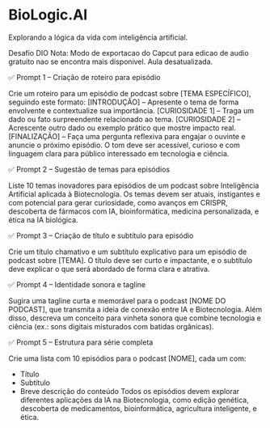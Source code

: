 # BioLogic.AI
Explorando a lógica da vida com inteligência artificial.

Desafio DIO
Nota: Modo de exportacao do Capcut para edicao de audio gratuito nao se encontra mais disponivel. Aula desatualizada.

✅ Prompt 1 – Criação de roteiro para episódio

Crie um roteiro para um episódio de podcast sobre [TEMA ESPECÍFICO], seguindo este formato:
[INTRODUÇÃO] – Apresente o tema de forma envolvente e contextualize sua importância.
[CURIOSIDADE 1] – Traga um dado ou fato surpreendente relacionado ao tema.
[CURIOSIDADE 2] – Acrescente outro dado ou exemplo prático que mostre impacto real.
[FINALIZAÇÃO] – Faça uma pergunta reflexiva para engajar o ouvinte e anuncie o próximo episódio.
O tom deve ser acessível, curioso e com linguagem clara para público interessado em tecnologia e ciência.

✅ Prompt 2 – Sugestão de temas para episódios

Liste 10 temas inovadores para episódios de um podcast sobre Inteligência Artificial aplicada à Biotecnologia. Os temas devem ser atuais, instigantes e com potencial para gerar curiosidade, como avanços em CRISPR, descoberta de fármacos com IA, bioinformática, medicina personalizada, e ética na IA biológica.

✅ Prompt 3 – Criação de título e subtítulo para episódio

Crie um título chamativo e um subtítulo explicativo para um episódio de podcast sobre [TEMA]. O título deve ser curto e impactante, e o subtítulo deve explicar o que será abordado de forma clara e atrativa.

✅ Prompt 4 – Identidade sonora e tagline

Sugira uma tagline curta e memorável para o podcast [NOME DO PODCAST], que transmita a ideia de conexão entre IA e Biotecnologia. Além disso, descreva um conceito para vinheta sonora que combine tecnologia e ciência (ex.: sons digitais misturados com batidas orgânicas).

✅ Prompt 5 – Estrutura para série completa

Crie uma lista com 10 episódios para o podcast [NOME], cada um com:
- Título
- Subtítulo
- Breve descrição do conteúdo
Todos os episódios devem explorar diferentes aplicações da IA na Biotecnologia, como edição genética, descoberta de medicamentos, bioinformática, agricultura inteligente, e ética.
